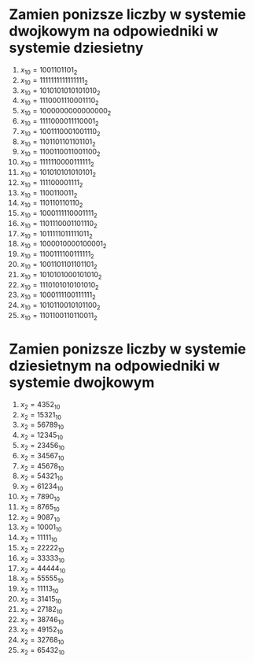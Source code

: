 # Zamien ponizsze liczby w systemie dwojkowym na odpowiedniki w systemie dziesietny

1. $x_{10} = 1001101101_{2}$
2. $x_{10} = 1111111111111111_{2}$
3. $x_{10} = 1010101010101010_{2}$
4. $x_{10} = 1110001110001110_{2}$
5. $x_{10} = 1000000000000000_{2}$
6. $x_{10} = 1111000011110001_{2}$
7. $x_{10} = 1001110001001110_{2}$
8. $x_{10} = 1101101101101101_{2}$
9. $x_{10} = 1100110011001100_{2}$
10. $x_{10} = 1111110000111111_{2}$
11. $x_{10} = 101010101010101_{2}$
12. $x_{10} = 111100001111_{2}$
13. $x_{10} = 1100110011_{2}$
14. $x_{10} = 110110110110_{2}$
15. $x_{10} = 1000111110001111_{2}$
16. $x_{10} = 1101110001101110_{2}$
17. $x_{10} = 1011111011111011_{2}$
18. $x_{10} = 1000010000100001_{2}$
19. $x_{10} = 1100111100111111_{2}$
20. $x_{10} = 1001101101101101_{2}$
21. $x_{10} = 1010101000101010_{2}$
22. $x_{10} = 1110101010101010_{2}$
23. $x_{10} = 1000111100111111_{2}$
24. $x_{10} = 1010110010101100_{2}$
25. $x_{10} = 1101100110110011_{2}$

# Zamien ponizsze liczby w systemie dziesietnym na odpowiedniki w systemie dwojkowym

1. $x_{2} = 4352_{10}$
2. $x_{2} = 15321_{10}$
3. $x_{2} = 56789_{10}$
4. $x_{2} = 12345_{10}$
5. $x_{2} = 23456_{10}$
6. $x_{2} = 34567_{10}$
7. $x_{2} = 45678_{10}$
8. $x_{2} = 54321_{10}$
9. $x_{2} = 61234_{10}$
10. $x_{2} = 7890_{10}$
11. $x_{2} = 8765_{10}$
12. $x_{2} = 9087_{10}$
13. $x_{2} = 10001_{10}$
14. $x_{2} = 11111_{10}$
15. $x_{2} = 22222_{10}$
16. $x_{2} = 33333_{10}$
17. $x_{2} = 44444_{10}$
18. $x_{2} = 55555_{10}$
19. $x_{2} = 11113_{10}$
20. $x_{2} = 31415_{10}$
21. $x_{2} = 27182_{10}$
22. $x_{2} = 38746_{10}$
23. $x_{2} = 49152_{10}$
24. $x_{2} = 32768_{10}$
25. $x_{2} = 65432_{10}$
